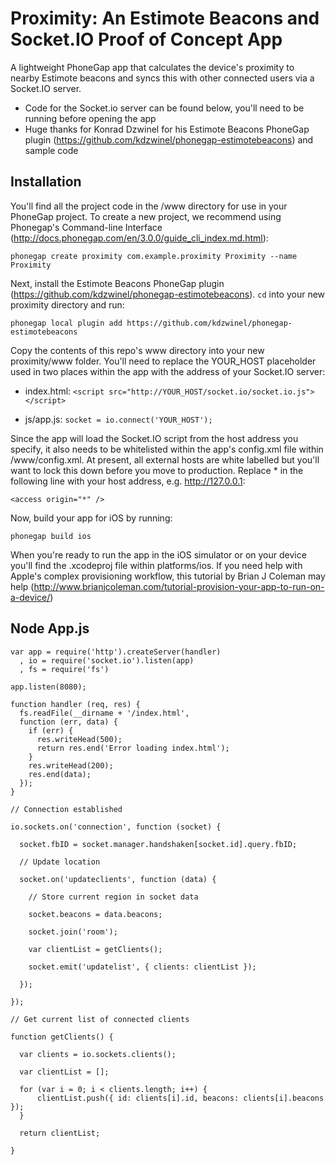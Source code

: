 # Proximity: An Estimote Beacons and Socket.IO Proof of Concept App

A lightweight PhoneGap app that calculates the device's proximity to nearby Estimote beacons and syncs this with other connected users via a Socket.IO server.

- Code for the Socket.io server can be found below, you'll need to be running before opening the app
- Huge thanks for Konrad Dzwinel for his Estimote Beacons PhoneGap plugin (https://github.com/kdzwinel/phonegap-estimotebeacons) and sample code

## Installation

You'll find all the project code in the /www directory for use in your PhoneGap project. To create a new project, we recommend using Phonegap's Command-line Interface (http://docs.phonegap.com/en/3.0.0/guide_cli_index.md.html):

	phonegap create proximity com.example.proximity Proximity --name Proximity

Next, install the Estimote Beacons PhoneGap plugin (https://github.com/kdzwinel/phonegap-estimotebeacons). `cd` into your new proximity directory and run:

	phonegap local plugin add https://github.com/kdzwinel/phonegap-estimotebeacons

Copy the contents of this repo's www directory into your new proximity/www folder. You'll need to replace the YOUR_HOST placeholder used in two places within the app with the address of your Socket.IO server:

- index.html: `<script src="http://YOUR_HOST/socket.io/socket.io.js"></script>`

- js/app.js: `socket = io.connect('YOUR_HOST');`

Since the app will load the Socket.IO script from the host address you specify, it also needs to be whitelisted within the app's config.xml file within /www/config.xml. At present, all external hosts are white labelled but you'll want to lock this down before you move to production. Replace * in the following line with your host address, e.g. http://127.0.0.1:

	<access origin="*" />

Now, build your app for iOS by running:

	phonegap build ios

When you're ready to run the app in the iOS simulator or on your device you'll find the .xcodeproj file within platforms/ios. If you need help with Apple's complex provisioning workflow, this tutorial by Brian J Coleman may help (http://www.brianjcoleman.com/tutorial-provision-your-app-to-run-on-a-device/)

## Node App.js

	var app = require('http').createServer(handler)
	  , io = require('socket.io').listen(app)
	  , fs = require('fs')

	app.listen(8080);

	function handler (req, res) {
	  fs.readFile(__dirname + '/index.html',
	  function (err, data) {
	    if (err) {
	      res.writeHead(500);
	      return res.end('Error loading index.html');
	    }
	    res.writeHead(200);
	    res.end(data);
	  });
	}

	// Connection established

	io.sockets.on('connection', function (socket) {

	  socket.fbID = socket.manager.handshaken[socket.id].query.fbID;

	  // Update location

	  socket.on('updateclients', function (data) { 

	    // Store current region in socket data

	    socket.beacons = data.beacons;

	    socket.join('room');
	 
	    var clientList = getClients();

	    socket.emit('updatelist', { clients: clientList });

	  });

	});

	// Get current list of connected clients

	function getClients() { 

	  var clients = io.sockets.clients();

	  var clientList = [];

	  for (var i = 0; i < clients.length; i++) {
	      clientList.push({ id: clients[i].id, beacons: clients[i].beacons });
	  }

	  return clientList;

	}